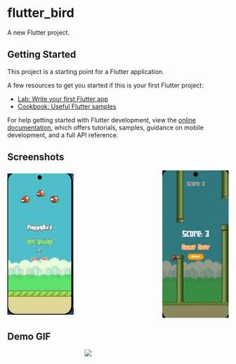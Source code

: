 # flutter_bird

A new Flutter project.

## Getting Started

This project is a starting point for a Flutter application.

A few resources to get you started if this is your first Flutter project:

- [Lab: Write your first Flutter app](https://docs.flutter.dev/get-started/codelab)
- [Cookbook: Useful Flutter samples](https://docs.flutter.dev/cookbook)

For help getting started with Flutter development, view the
[online documentation](https://docs.flutter.dev/), which offers tutorials,
samples, guidance on mobile development, and a full API reference.

## Screenshots

<div style="display: flex; justify-content: space-between; align-items: center;">
  <!-- Screenshot 1 -->
  <img src="https://raw.githubusercontent.com/ssun-studio/flutter_bird/main/assets/main_menu.png" width="30%" />
  
  <!-- Screenshot 2 -->
  <img src="https://raw.githubusercontent.com/ssun-studio/flutter_bird/main/assets/restart.png" width="30%" />
</div>

## Demo GIF

<div style="display: flex; justify-content: center;">
  <img src="https://raw.githubusercontent.com/ssun-studio/flutter_bird/main/assets/flutter_bird_demo.gif" width="30%" />
</div>
